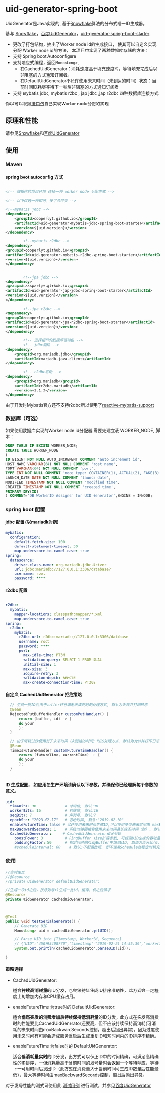 
uid-generator-spring-boot
==========================

UidGenerator是Java实现的, 基于[Snowflake](https://github.com/twitter/snowflake)算法的分布式唯一ID生成器。

基与 [Snowflake](https://github.com/twitter/snowflake)，[百度UidGenerator](https://github.com/baidu/uid-generator)，[uid-generator-spring-boot-starter](https://github.com/wujun234/uid-generator-spring-boot-starter)


* 更改了打包结构，抽出了Worker node id的生成接口， 使其可以自定义实现分配 Worker node id的方法， 本项目中实现了两种数据库存储的方法：
* 支持 Spring boot Autoconfigure 
* 支持响应式编程，返回`Mono<Long>`, 
  * 在CachedUidGenerator：消耗速度高于填充速度时，等待填充完成后以非阻塞的方式通知订阅者。
  * 在DefaultUidGenerator不允许使用未来时间（未到达的时间）状态：当前时间ID耗尽等待下一秒后非阻塞的方式通知订阅者
* 支持 mybatis jdbc, mybatis r2bc , jap jdbc ,jap r2dbc 四种数据库连接方式

你以可以根据[接口包](https://github.com/cooperlyt/uid-generator-spring-boot/tree/master/uid-generator-api)自己实现Worker node分配的实现

## 原理和性能

请参见[Snowflake](https://github.com/twitter/snowflake)和[百度UidGenerator](https://github.com/baidu/uid-generator)

## 使用

### Maven 

#### spring boot autoconfig 方式
```xml

<!-- 根据你的项目环境 选择一种 worker node 分配方式 -->

<!-- 以下仅选一种即可，多了会冲突 -->

<!--mybatis jdbc -->
<dependency>
    <groupId>cooperlyt.github.io</groupId>
    <artifactId>uid-generator-mybatis-jdbc-spring-boot-starter</artifactId>
    <version>${uid.version}</version>
</dependency>

        <!--mybatis r2dbc -->
<dependency>
<groupId>cooperlyt.github.io</groupId>
<artifactId>uid-generator-mybatis-r2dbc-spring-boot-starter</artifactId>
<version>${uid.version}</version>
</dependency>


        <!--jpa jdbc -->
<dependency>
<groupId>cooperlyt.github.io</groupId>
<artifactId>uid-generator-jap-jdbc-spring-boot-starter</artifactId>
<version>${uid.version}</version>
</dependency>

        <!--jpa r2dbc -->
<dependency>
<groupId>cooperlyt.github.io</groupId>
<artifactId>uid-generator-jpa-r2dbc-spring-boot-starter</artifactId>
<version>${uid.version}</version>
</dependency>

        <!-- 选择相印的数据库驱动包 -->
        <!-- jdbc驱动 -->
<dependency>
    <groupId>org.mariadb.jdbc</groupId>
    <artifactId>mariadb-java-client</artifactId>
</dependency>

        <!-- r2dbc驱动 -->
<dependency>
    <groupId>org.mariadb</groupId>
    <artifactId>r2dbc-mariadb</artifactId>
    <version>1.1.3</version>
</dependency>

```
由于开发时Mybatis官方还不支持r2dbc所以使用了[reactive-mybatis-support](https://github.com/chenggangpro/reactive-mybatis-support)


### 数据库（可选）
如果使用数据库实现的Worker node id分配器,需要先建立表 WORKER_NODE, 脚本：
```sql
DROP TABLE IF EXISTS WORKER_NODE;
CREATE TABLE WORKER_NODE
(
ID BIGINT NOT NULL AUTO_INCREMENT COMMENT 'auto increment id',
HOST_NAME VARCHAR(64) NOT NULL COMMENT 'host name',
PORT VARCHAR(64) NOT NULL COMMENT 'port',
TYPE INT NOT NULL COMMENT 'node type: CONTAINER(1), ACTUAL(2), FAKE(3)',
LAUNCH_DATE DATE NOT NULL COMMENT 'launch date',
MODIFIED TIMESTAMP NOT NULL COMMENT 'modified time',
CREATED TIMESTAMP NOT NULL COMMENT 'created time',
PRIMARY KEY(ID)
) COMMENT='DB WorkerID Assigner for UID Generator',ENGINE = INNODB;
```

### spring boot 配置

#### jdbc  配置 (以mariadb为例)

```yml
mybatis:
  configuration:
    default-fetch-size: 100
    default-statement-timeout: 30
    map-underscore-to-camel-case: true
spring:
  datasource:
    driver-class-name: org.mariadb.jdbc.Driver
    url: jdbc:mariadb://127.0.0.1:3306/database?
    username: root
    password: ****
```

#### r2dbc 配置

```yml

r2dbc:
  mybatis:
    mapper-locations: classpath:mapper/*.xml
    map-underscore-to-camel-case: true
spring:
  r2dbc:
    mybatis:
      r2dbc-url: r2dbc:mariadb://127.0.0.1:3306/database
      username: root
      password: ****
      pool:
        max-idle-time: PT3M
        validation-query: SELECT 1 FROM DUAL
        initial-size: 1
        max-size: 3
        acquire-retry: 3
        validation-depth: REMOTE
        max-create-connection-time: PT30S

```

#### 自定义 CachedUidGenerator 拒绝策略 

```java
  // 生成一批ID后由于buffer环已满无法填充时的处理方式, 默认为丢弃并打印日志
  @Bean
  RejectedPutBufferHandler customPutHandler() {
      return (buffer, id) -> {
      do your
      };
  }

  // 由于消耗过快使用到了未来时间（未到达的时间）时的处理方式, 默认为允许并打印日志
  @Bean
  TimeIsFutureHandler customFutureTimeHandler() {
      return (futureTime, currentTime) -> {
      do your
      };
  }
  
```

#### ID 生成配置， 如应用在生产环境请确认以下参数，并确保你已经理解每个参数的意义。
```yml
uid:
  timeBits: 30             # 时间位, 默认:30
  workerBits: 16           # 机器位, 默认:16
  seqBits: 7               # 序列号, 默认:7
  epochStr: "2023-02-17"   # 初始时间, 默认:"2019-02-20"
  enableFutureTime: false # 允许使用未来时间生成ID,可以使用多少未来时间由 maxBackwardSeconds 控制， 默认: false
  maxBackwardSeconds: 1    # 系统时钟回拨和使用未来时间最长容忍时间（秒）, 默认:1
  CachedUidGenerator:     # CachedUidGenerator相关参数
    boostPower: 3          # RingBuffer size扩容参数, 可提高UID生成的吞吐量, 默认:3
    paddingFactor: 50      # 指定何时向RingBuffer中填充UID, 取值为百分比(0, 100), 默认为50
    #scheduleInterval: 60    # 默认:不配置此项, 即不使用Schedule线程定时填充buffer环. 如需使用, 请指定Schedule线程时间间隔, 单位:秒
```

### 使用

#### 

```java
//实时生成
//@Resource
//private UidGenerator defaultUidGenerator;

//生成一次id之后，按序列号+1生成一批id，缓存，供之后请求 
@Resource
private UidGenerator cachedUidGenerator;



@Test
public void testSerialGenerate() {
    // Generate UID
    Mono<Long> uid = cachedUidGenerator.getUID();

    // Parse UID into [Timestamp, WorkerId, Sequence]
    // {"UID":"450795408770","timestamp":"2019-02-20 14:55:39","workerId":"27","sequence":"2"}
    System.out.println(cachedUidGenerator.parseUID(uid));

}
```

#### 策略选择


* CachedUidGenerator:
  
  适合**持续高消耗量**的ID分发，也会保持证生成ID排序准确性，此方式会一定程度上的增加内存和CPU缓存占用。

* enableFutureTime 为true时的 DefaultUidGenerator:

  适合**偶然突发的消费增加后持续保持低消耗量**的ID分发，此方式在突发高消费时的性能要比CachedUidGenerator还要高，但不应该持续保持高消耗(可消耗的未来时间由maxBackwardSeconds控制，超出后抛出异常)，因为过度使用未来时间有可能会造成服务重启后生成重复ID和短时间内的ID排序不精确。

* enableFutureTime 为false时的 DefaultUidGenerator:
  
  适合**低消耗量实时**的ID分发，此方式可以保正ID中的时间精确，可满足高精确性的ID排序，一但消耗量高于当前时间的发号量时会返回一个等待响应，等待下一可用时间后发出ID（此方式在消费量大于当前时间可生成ID数量后性能最低），最大等待时间由maxBackwardSeconds控制，超出后抛出异常。

对于发号性能的测式可使用此 [测试用例](https://github.com/cooperlyt/uid-generator-spring-boot/tree/master/uid-generator-spring-boot-starter/src/test/java/io/github/cooperlyt/cloud/uid) 进行测试，并参见[百度UidGenerator](https://github.com/baidu/uid-generator)
